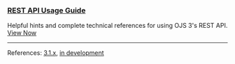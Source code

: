 
### [REST API Usage Guide](/dev/api)

Helpful hints and complete technical references for using OJS 3's REST API. [View Now](/dev/api)

---

References: [3.1.x](/dev/api/ojs/3.1), [in development](/dev/api/ojs/dev)
